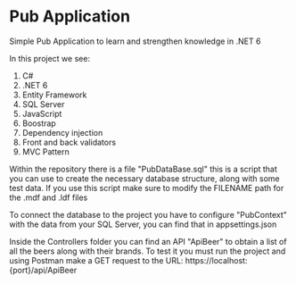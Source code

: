 # Pub Application

Simple Pub Application to learn and strengthen knowledge in .NET 6

In this project we see:
1. C#
2. .NET 6
3. Entity Framework
4. SQL Server
5. JavaScript
6. Boostrap
7. Dependency injection
8. Front and back validators
9. MVC Pattern

Within the repository there is a file "PubDataBase.sql" this is a script that you can use to create the necessary database structure, along with some test data.
If you use this script make sure to modify the FILENAME path for the .mdf and .ldf files

To connect the database to the project you have to configure "PubContext" with the data from your SQL Server, you can find that in appsettings.json

Inside the Controllers folder you can find an API "ApiBeer" to obtain a list of all the beers along with their brands. To test it you must run the 
project and using Postman make a GET request to the URL: https://localhost:{port}/api/ApiBeer
